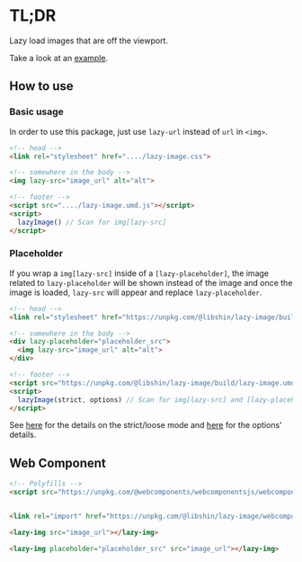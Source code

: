 # TL;DR

Lazy load images that are off the viewport.

Take a look at an [example](https://libshin.github.io/lazy-image/index.html).

## How to use

### Basic usage

In order to use this package, just use `lazy-url` instead of `url` in `<img>`.

```html
<!-- head -->
<link rel="stylesheet" href="..../lazy-image.css">

<!-- somewhere in the body -->
<img lazy-src="image_url" alt="alt">

<!-- footer -->
<script src="..../lazy-image.umd.js"></script>
<script>
  lazyImage() // Scan for img[lazy-src]
</script>
```

### Placeholder

If you wrap a `img[lazy-src]` inside of a `[lazy-placeholder]`, the image related to `lazy-placeholder` will be shown instead of the image and once the image is loaded, `lazy-src` will appear and replace `lazy-placeholder`.

```html
<!-- head -->
<link rel="stylesheet" href="https://unpkg.com/@libshin/lazy-image/build/lazy-image.css">

<!-- somewhere in the body -->
<div lazy-placeholder="placeholder_src">
  <img lazy-src="image_url" alt="alt">
</div>

<!-- footer -->
<script src="https://unpkg.com/@libshin/lazy-image/build/lazy-image.umd.js"></script>
<script>
  lazyImage(strict, options) // Scan for img[lazy-src] and [lazy-placeholder]
</script>
```

See [here](https://github.com/libshin/inViewport#strict-mode) for the details on the strict/loose mode and [here](https://github.com/libshin/inViewport#options) for the options' details.

## Web Component

```html
<!-- Polyfills -->
<script src="https://unpkg.com/@webcomponents/webcomponentsjs/webcomponents-loader.js"></script>


<link rel="import" href="https://unpkg.com/@libshin/lazy-image/webcomponent/lazy-image.html">

<lazy-img src="image_url"></lazy-img>

<lazy-img placeholder="placeholder_src" src="image_url"></lazy-img>
```
